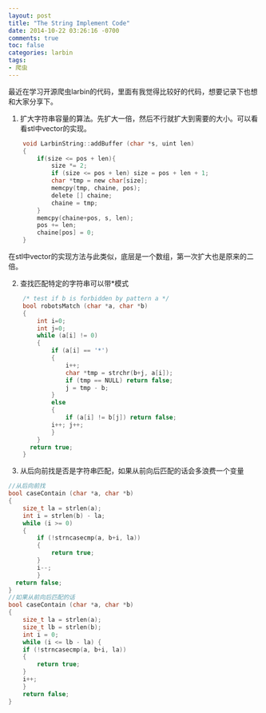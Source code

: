```yaml
---
layout: post
title: "The String Implement Code"
date: 2014-10-22 03:26:16 -0700
comments: true
toc: false
categories: larbin
tags:
- 爬虫
---
```

最近在学习开源爬虫larbin的代码，里面有我觉得比较好的代码，想要记录下也想和大家分享下。
<!--more-->
1. 扩大字符串容量的算法。先扩大一倍，然后不行就扩大到需要的大小。可以看看stl中vector的实现。
``` c
	void LarbinString::addBuffer (char *s, uint len) 
	{
		if(size <= pos + len){
			size *= 2;
    		if (size <= pos + len) size = pos + len + 1;
			char *tmp = new char[size];
			memcpy(tmp, chaine, pos);
			delete [] chaine;
			chaine = tmp;
		}
		memcpy(chaine+pos, s, len);
		pos += len;
		chaine[pos] = 0;
	}
```
在stl中vector的实现方法与此类似，底层是一个数组，第一次扩大也是原来的二倍。
   
2. 查找匹配特定的字符串可以带\*模式
``` c
    /* test if b is forbidden by pattern a */
	bool robotsMatch (char *a, char *b) 
	{
		int i=0;
		int j=0;
		while (a[i] != 0) 
		{
		    if (a[i] == '*') 
			{
	      		i++;
      			char *tmp = strchr(b+j, a[i]);
      			if (tmp == NULL) return false;
      			j = tmp - b;
    		} 
			else 
			{
      			if (a[i] != b[j]) return false;
      		i++; j++;
    		}
		}
	  return true;
	}
```
3. 从后向前找是否是字符串匹配，如果从前向后匹配的话会多浪费一个变量
``` c
//从后向前找
bool caseContain (char *a, char *b) 
{
	size_t la = strlen(a);
	int i = strlen(b) - la;
	while (i >= 0) 
	{
		if (!strncasecmp(a, b+i, la)) 
		{
  			return true;
		}
		i--;
		}
  return false;
}
//如果从前向后匹配的话
bool caseContain (char *a, char *b) 
{
	size_t la = strlen(a);
	size_t lb = strlen(b);
	int i = 0;
	while (i <= lb - la) {
	if (!strncasecmp(a, b+i, la)) 
	{
  		return true;
	}
	i++;
	}
	return false;
}
```

	
